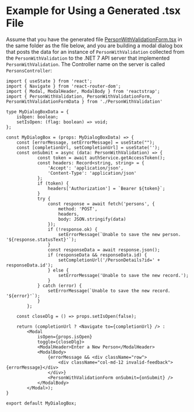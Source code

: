 # Example for Using a Generated .tsx File

Assume that you have the generated file [PersonWithValidationForm.tsx](https://github.com/tan00001/CSharpToTypeScript/blob/main/master/CSharpToTypeScript.Test/TestData/src/PersonWithValidationForm.tsx) in the same folder as the file below, and you are building a modal dialog box that posts the data for an instance of `PersonWithValidation` collected from the `PersonWithValidation` to the .NET 7 API server that implemented `PersonWithValidation`. The Controller name on the server is called `PersonsController`:

```
import { useState } from 'react';
import { Navigate } from 'react-router-dom';
import { Modal, ModalHeader, ModalBody } from 'reactstrap';
import { PersonWithValidation, PersonWithValidationForm, PersonWithValidationFormData } from './PersonWithValidation'

type MyDialogBoxData = {
    isOpen: boolean;
    setIsOpen: (flag: boolean) => void;
};

const MyDialogBox = (props: MyDialogBoxData) => {
    const [errorMessage, setErrorMessage] = useState("");
    const [completionUrl, setCompletionUrl] = useState('');
    const onSubmit = async (data: PersonWithValidation) => {
            const token = await authService.getAccessToken();
            const headers: Record<string, string> = {
                'Accept': 'application/json',
                'Content-Type': 'application/json'
            };
            if (token) {
                headers['Authorization'] = `Bearer ${token}`;
            }
            try {
                const response = await fetch('persons', {
                    method: 'POST',
                    headers,
                    body: JSON.stringify(data)
                });
                if (!response.ok) {
                    setErrorMessage(`Unable to save the new person. '${response.statusText}'`);
                }
                const responseData = await response.json();
                if (responseData && responseData.id) {
                    setCompletionUrl('/PersonDetails?id=' + responseData.id');
                } else {
                    setErrorMessage('Unable to save the new record.');
                }
            } catch (error) {
                setErrorMessage(`Unable to save the new record. '${error}'`);
            }
        };

    const closeDlg = () => props.setIsOpen(false);

    return (completionUrl ? <Navigate to={completionUrl} /> :
        <Modal
            isOpen={props.isOpen}
            toggle={closeDlg}>
            <ModalHeader>Enter a New Person</ModalHeader>
            <ModalBody>
                {errorMessage && <div className="row">
                    <div className="col-md-12 invalid-feedback">{errorMessage}</div>
                </div>}
                <PersonWithValidationForm onSubmit={onSubmit} />
            </ModalBody>
        </Modal>);
}

export default MyDialogBox;
```